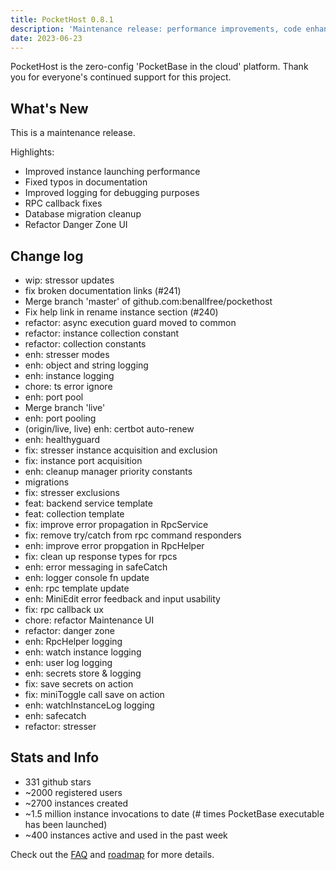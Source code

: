 ```yaml
---
title: PocketHost 0.8.1
description: 'Maintenance release: performance improvements, code enhancements, chores'
date: 2023-06-23
---
```


PocketHost is the zero-config 'PocketBase in the cloud' platform. Thank you for everyone's continued support for this project.

## What's New

This is a maintenance release.

Highlights:

- Improved instance launching performance
- Fixed typos in documentation
- Improved logging for debugging purposes
- RPC callback fixes
- Database migration cleanup
- Refactor Danger Zone UI

## Change log

- wip: stressor updates
- fix broken documentation links (#241)
- Merge branch 'master' of github.com:benallfree/pockethost
- Fix help link in rename instance section (#240)
- refactor: async execution guard moved to common
- refactor: instance collection constant
- refactor: collection constants
- enh: stresser modes
- enh: object and string logging
- enh: instance logging
- chore: ts error ignore
- enh: port pool
- Merge branch 'live'
- enh: port pooling
- (origin/live, live) enh: certbot auto-renew
- enh: healthyguard
- fix: stresser instance acquisition and exclusion
- fix: instance port acquisition
- enh: cleanup manager priority constants
- migrations
- fix: stresser exclusions
- feat: backend service template
- feat: collection template
- fix: improve error propagation in RpcService
- fix: remove try/catch from rpc command responders
- enh: improve error propgation in RpcHelper
- fix: clean up response types for rpcs
- enh: error messaging in safeCatch
- enh: logger console fn update
- enh: rpc template update
- enh: MiniEdit error feedback and input usability
- fix: rpc callback ux
- chore: refactor Maintenance UI
- refactor: danger zone
- enh: RpcHelper logging
- enh: watch instance logging
- enh: user log logging
- enh: secrets store & logging
- fix: save secrets on action
- fix: miniToggle call save on action
- enh: watchInstanceLog logging
- enh: safecatch
- refactor: stresser

## Stats and Info

- 331 github stars
- ~2000 registered users
- ~2700 instances created
- ~1.5 million instance invocations to date (# times PocketBase executable has been launched)
- ~400 instances active and used in the past week

Check out the [FAQ](https://pockethost.io/docs/overview/faq) and [roadmap](https://pockethost.io/docs/overview/roadmap) for more details.

